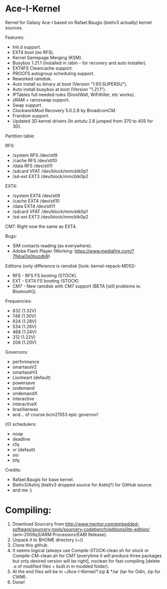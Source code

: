 Ace-I-Kernel
============

Kernel for Galaxy Ace-i based on Rafael.Baugis (bieltv3 actually) kernel sources.

Features:
- Init.d support.
- EXT4 boot (no RFS).
- Kernel Samepage Merging (KSM).
- Busybox 1.21.1 (installed in /sbin - for recovery and auto installer).
- EXT4FS Cleancache support.
- PROCFS autogroup scheduling support.
- Reworked ramdisk.
- Auto install su binary at boot (Version "1.93:SUPERSU").
- Auto install busybox at boot (Version "1.21.1").
- IPTables full needed rules (DroidWall, WiFiKiller, etc works).
- zRAM + ramzswap support.
- Swap support.
- ClockworkMod Recovery 5.0.2.8 by BroadcomCM.
- Frandom support.
- Updated 3D kernel drivers (In antutu 2.6 jumped from 370 to 405 for 3D).

Partition table:

RFS:
- /system	RFS	/dev/stl9
- /cache	RFS	/dev/stl10
- /data		RFS	/dev/stl11
- /sdcard	VFAT	/dev/block/mmcblk0p1
- /sd-ext	EXT3	/dev/block/mmcblk0p2

EXT4:
- /system	EXT4	/dev/stl9
- /cache	EXT4	/dev/stl10
- /data		EXT4	/dev/stl11
- /sdcard	VFAT	/dev/block/mmcblk0p1
- /sd-ext	EXT3	/dev/block/mmcblk0p2

CM7: Right now the same as EXT4.

Bugs:
- SIM contacts reading (as everywhere).
- Adobe Flash Player (Working: https://www.mediafire.com/?7fkbal3s0bszdb9)

Editions (only difference is ramdisk [look: kernel-repack-MD5]):
- RFS - RFS FS booting (STOCK).
- EXT - EXT4 FS booting (STOCK)
- CM7 - New ramdisk with CM7 support (BETA [still problems ie. Bluetooth]).

Frequencies:
- 832 (1.32V)
- 748 (1.30V)
- 624 (1.28V)
- 534 (1.26V)
- 468 (1.24V)
- 312 (1.22V)
- 208 (1.20V)

Governors:
- performance
- smartassV2
- smartassH3
- Lionheart (default)
- powersave
- ondemand
- ondemandX
- interactive
- interactiveX
- brazilianwax
- and... of course bcm21553 epic governor!

I/O schedulers:
- noop
- deadline
- cfq
- vr (default)
- sio
- bfq

Credits:
- Rafael.Baugis for base kernel.
- Bieltv3/Astinj (bieltv3 dropped source for Astinj?) for GitHub source.
- and me :)

Compiling:
============
1. Download Sourcery from http://www.mentor.com/embedded-software/sourcery-tools/sourcery-codebench/editions/lite-edition/
(arm-2009q3/ARM Processors/EABI Release).
2. Unpack it to $HOME directory (~/)
3. Clone this github.
4. It seems logical (always use Compile-STOCK-clean.sh for stock or Compile-CM-clean.sh for CM7 [everytime it will produce three packages but only desired version will be right], noclean for fast compiling [delete .o of modified files + built.in in modded folder).
5. At the end files will be in ~/Ace-I-Kernel/*.zip & *.tar (tar for Odin, zip for CWM).
6. Done!
